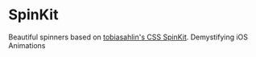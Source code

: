# SpinKit
Beautiful spinners based on [tobiasahlin's CSS SpinKit](https://github.com/tobiasahlin/SpinKit). Demystifying iOS Animations